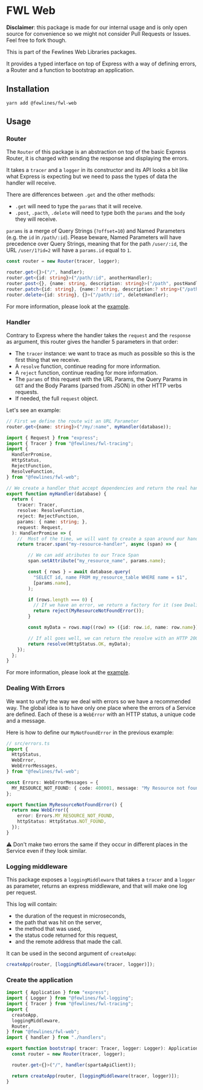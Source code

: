 # FWL Web

**Disclaimer**: this package is made for our internal usage and is only open source for convenience so we might not consider Pull Requests or Issues. Feel free to fork though.

This is part of the Fewlines Web Libraries packages.

It provides a typed interface on top of Express with a way of defining errors, a Router and a function to bootstrap an application.

## Installation

```shell
yarn add @fewlines/fwl-web
```

## Usage

### Router

The `Router` of this package is an abstraction on top of the basic Express Router, it is charged with sending the response and displaying the errors.

It takes a `tracer` and a `logger` in its constructor and its API looks a bit like what Express is expecting but we need to pass the types of data the handler will receive.

There are differences between `.get` and the other methods:
- `.get` will need to type the `params` that it will receive.
- `.post`, `.pacth`, `.delete` will need to type both the `params` and the `body` they will receive.

`params` is a merge of Query Strings (`?offset=10`) and Named Parameters (e.g. the `id` in `/path/:id`).
Please beware, Named Parameters will have precedence over Query Strings, meaning that for the path `/user/:id`, the URL `/user/1?id=2` will have a `params.id` equal to `1`.

```typescript
const router = new Router(tracer, logger);

router.get<{}>("/", handler);
router.get<{id: string}>("/path/:id", anotherHandler);
router.post<{}, {name: string, description: string}>("/path", postHandler);
router.patch<{id: string}, {name:? string, description:? string>("/path/:id", patchHandler);
router.delete<{id: string}, {}>("/path/:id", deleteHandler);
```

For more information, please look at the [example](./example/).

### Handler

Contrary to Express where the handler takes the `request` and the `response` as argument, this router gives the handler 5 parameters in that order:
- The `tracer` instance: we want to trace as much as possible so this is the first thing that we receive.
- A `resolve` function, continue reading for more information.
- A `reject` function, continue reading for more information.
- The `params` of this request with the URL Params, the Query Params in `GET` and the Body Params (parsed from JSON) in other HTTP verbs requests.
- If needed, the full `request` object.

Let's see an example:

```typescript
// First we define the route wit an URL Parameter
router.get<{name: string}>("/my/:name", myHandler(database));
```

```typescript
import { Request } from "express";
import { Tracer } from "@fewlines/fwl-tracing";
import {
  HandlerPromise,
  HttpStatus,
  RejectFunction,
  ResolveFunction,
} from "@fewlines/fwl-web";

// We create a handler that accept dependencies and return the real handler
export function myHandler(database) {
  return (
    tracer: Tracer,
    resolve: ResolveFunction,
    reject: RejectFunction,
    params: { name: string; },
    request: Request,
  ): HandlerPromise => {
    //  Most of the time, we will want to create a span around our handler
    return tracer.span("my-resource-handler", async (span) => {

        // We can add atributes to our Trace Span
        span.setAttribute("my_resource_name", params.name);

        const { rows } = await database.query(
          "SELECT id, name FROM my_resource_table WHERE name = $1",
          [params.name],
        );

        if (rows.length === 0) {
          // If we have an error, we return a factory for it (see Dealing With Errors)
          return reject(MyResourceNotFoundError());
        }

        const myData = rows.map((row) => ({id: row.id, name: row.name}));

        // If all goes well, we can return the resolve with an HTTP 200 OK and `myData`
        return resolve(HttpStatus.OK, myData);
    });
  };
}
```

For more information, please look at the [example](./example/).

### Dealing With Errors

We want to unify the way we deal with errors so we have a recommended way.
The global idea is to have only one place where the errors of a Service are defined.
Each of these is a `WebError` with an HTTP status, a unique code and a message.

Here is how to define our `MyNotFoundError` in the previous example:

```typescript
// src/errors.ts
import {
  HttpStatus,
  WebError,
  WebErrorMessages,
} from "@fewlines/fwl-web";

const Errors: WebErrorMessages = {
  MY_RESOURCE_NOT_FOUND: { code: 400001, message: "My Resource not found" },
};

export function MyResourceNotFoundError() {
  return new WebError({
    error: Errors.MY_RESOURCE_NOT_FOUND,
    httpStatus: HttpStatus.NOT_FOUND,
  });
}
```

⚠️ Don't make two errors the same if they occur in different places in the Service even if they look similar.

### Logging middleware

This package exposes a `loggingMiddleware` that takes a `tracer` and a `logger` as parameter, returns an express middleware, and that will make one log per request.

This log will contain:
- the duration of the request in microseconds,
- the path that was hit on the server,
- the method that was used,
- the status code returned for this request,
- and the remote address that made the call.

It can be used in the second argument of `createApp`:

```typescript
createApp(router, [loggingMiddleware(tracer, logger)]);
```

### Create the application

```typescript
import { Application } from "express";
import { Logger } from "@fewlines/fwl-logging";
import { Tracer } from "@fewlines/fwl-tracing";
import {
  createApp,
  loggingMiddleware,
  Router,
} from "@fewlines/fwl-web";
import { handler } from "./handlers";

export function bootstrap( tracer: Tracer, logger: Logger): Application {
  const router = new Router(tracer, logger);

  router.get<{}>("/", handler(spartaApiClient));

  return createApp(router, [loggingMiddleware(tracer, logger)]);
}
```
